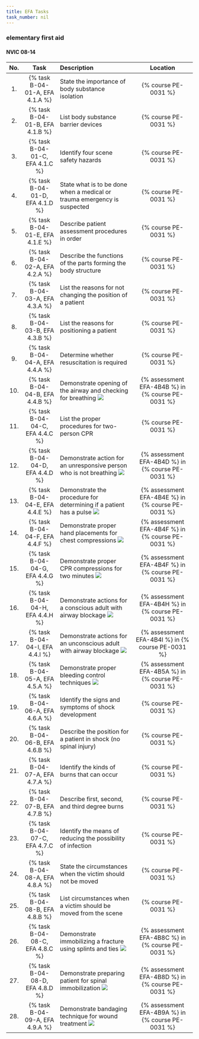 ```yaml
---
title: EFA Tasks
task_number: nil
---
```



### elementary first aid

#### NVIC 08-14

| No.   | Task | Description | Location |
|:-----:|:----:|:------------|:-------:|
| 1. | {% task B-04-01-A, EFA 4.1.A %} | State the importance of body substance isolation | {% course PE-0031 %}|
| 2. | {% task B-04-01-B, EFA 4.1.B %} | List body substance barrier devices | {% course PE-0031 %}|
| 3. | {% task B-04-01-C, EFA 4.1.C %} | Identify four scene safety hazards | {% course PE-0031 %}|
| 4. | {% task B-04-01-D, EFA 4.1.D %} | State what is to be done when a medical or trauma emergency is suspected | {% course PE-0031 %}|
| 5. | {% task B-04-01-E, EFA 4.1.E %} | Describe patient assessment procedures in order | {% course PE-0031 %}|
| 6. | {% task B-04-02-A, EFA 4.2.A %} | Describe the functions of the parts forming the body structure | {% course PE-0031 %}|
| 7. | {% task B-04-03-A, EFA 4.3.A %} | List the reasons for not changing the position of a patient | {% course PE-0031 %}|
| 8. | {% task B-04-03-B, EFA 4.3.B %} | List the reasons for positioning a patient | {% course PE-0031 %}|
| 9. | {% task B-04-04-A, EFA 4.4.A %} | Determine whether resuscitation is required | {% course PE-0031 %}|
| 10. | {% task B-04-04-B, EFA 4.4.B %} | Demonstrate opening of the airway and checking for breathing ![]({{site.baseurl}}/assets/images/new.jpg)  | {% assessment EFA-4B4B %} in {% course PE-0031 %} |
| 11. | {% task B-04-04-C, EFA 4.4.C %} | List the proper procedures for two-person CPR | {% course PE-0031 %}|
| 12. | {% task B-04-04-D, EFA 4.4.D %} | Demonstrate action for an unresponsive person who is not breathing ![]({{site.baseurl}}/assets/images/new.jpg)  | {% assessment EFA-4B4D %} in {% course PE-0031 %} |
| 13. | {% task B-04-04-E, EFA 4.4.E %} | Demonstrate the procedure for determining if a patient has a pulse ![]({{site.baseurl}}/assets/images/new.jpg)  | {% assessment EFA-4B4E %} in {% course PE-0031 %} |
| 14. | {% task B-04-04-F, EFA 4.4.F %} | Demonstrate proper hand placements for chest compressions ![]({{site.baseurl}}/assets/images/new.jpg)  | {% assessment EFA-4B4F %} in {% course PE-0031 %} |
| 15. | {% task B-04-04-G, EFA 4.4.G %} | Demonstrate proper CPR compressions for two minutes ![]({{site.baseurl}}/assets/images/new.jpg)  | {% assessment EFA-4B4F %} in {% course PE-0031 %} |
| 16. | {% task B-04-04-H, EFA 4.4.H %} | Demonstrate actions for a conscious adult with airway blockage ![]({{site.baseurl}}/assets/images/new.jpg)  | {% assessment EFA-4B4H %} in {% course PE-0031 %} |
| 17. | {% task B-04-04-I, EFA 4.4.I %} | Demonstrate actions for an unconscious adult with airway blockage ![]({{site.baseurl}}/assets/images/new.jpg)  | {% assessment EFA-4B4I %} in {% course PE-0031 %} |
| 18. | {% task B-04-05-A, EFA 4.5.A %} | Demonstrate proper bleeding control techniques ![]({{site.baseurl}}/assets/images/new.jpg)  | {% assessment EFA-4B5A %} in {% course PE-0031 %} |
| 19. | {% task B-04-06-A, EFA 4.6.A %} | Identify the signs and symptoms of shock development | {% course PE-0031 %}|
| 20. | {% task B-04-06-B, EFA 4.6.B %} | Describe the position for a patient in shock (no spinal injury) | {% course PE-0031 %}|
| 21. | {% task B-04-07-A, EFA 4.7.A %} | Identify the kinds of burns that can occur | {% course PE-0031 %}|
| 22. | {% task B-04-07-B, EFA 4.7.B %} | Describe first, second, and third degree burns | {% course PE-0031 %}|
| 23. | {% task B-04-07-C, EFA 4.7.C %} | Identify the means of reducing the possibility of infection | {% course PE-0031 %}|
| 24. | {% task B-04-08-A, EFA 4.8.A %} | State the circumstances when the victim should not be moved | {% course PE-0031 %}|
| 25. | {% task B-04-08-B, EFA 4.8.B %} | List circumstances when a victim should be moved from the scene | {% course PE-0031 %}|
| 26. | {% task B-04-08-C, EFA 4.8.C %} | Demonstrate immobilizing a fracture using splints and ties ![]({{site.baseurl}}/assets/images/new.jpg)  | {% assessment EFA-4B8C %} in {% course PE-0031 %} |
| 27. | {% task B-04-08-D, EFA 4.8.D %} | Demonstrate preparing patient for spinal immobilization ![]({{site.baseurl}}/assets/images/new.jpg)  | {% assessment EFA-4B8D %} in {% course PE-0031 %} |
| 28. | {% task B-04-09-A, EFA 4.9.A %} | Demonstrate bandaging technique for wound treatment ![]({{site.baseurl}}/assets/images/new.jpg)  | {% assessment EFA-4B9A %} in {% course PE-0031 %} |
